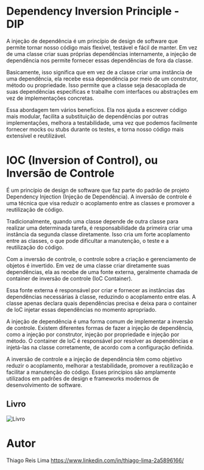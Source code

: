 # Dependency Inversion Principle - DIP
   A injeção de dependência é um princípio de design de software que permite tornar nosso código mais flexível, testável e fácil de manter. Em vez de uma classe criar suas próprias dependências internamente, a injeção de dependência nos permite fornecer essas dependências de fora da classe.

Basicamente, isso significa que em vez de a classe criar uma instância de uma dependência, ela recebe essa dependência por meio de um construtor, método ou propriedade. Isso permite que a classe seja desacoplada de suas dependências específicas e trabalhe com interfaces ou abstrações em vez de implementações concretas.

Essa abordagem tem vários benefícios. Ela nos ajuda a escrever código mais modular, facilita a substituição de dependências por outras implementações, melhora a testabilidade, uma vez que podemos facilmente fornecer mocks ou stubs durante os testes, e torna nosso código mais extensível e reutilizável.

# IOC (Inversion of Control), ou Inversão de Controle
  É um princípio de design de software que faz parte do padrão de projeto Dependency Injection (Injeção de Dependência). A inversão de controle é uma técnica que visa reduzir o acoplamento entre as classes e promover a reutilização de código.

Tradicionalmente, quando uma classe depende de outra classe para realizar uma determinada tarefa, é responsabilidade da primeira criar uma instância da segunda classe diretamente. Isso cria um forte acoplamento entre as classes, o que pode dificultar a manutenção, o teste e a reutilização do código.

Com a inversão de controle, o controle sobre a criação e gerenciamento de objetos é invertido. Em vez de uma classe criar diretamente suas dependências, ela as recebe de uma fonte externa, geralmente chamada de container de inversão de controle (IoC Container).

Essa fonte externa é responsável por criar e fornecer as instâncias das dependências necessárias à classe, reduzindo o acoplamento entre elas. A classe apenas declara quais dependências precisa e deixa para o container de IoC injetar essas dependências no momento apropriado.

A injeção de dependência é uma forma comum de implementar a inversão de controle. Existem diferentes formas de fazer a injeção de dependência, como a injeção por construtor, injeção por propriedade e injeção por método. O container de IoC é responsável por resolver as dependências e injetá-las na classe corretamente, de acordo com a configuração definida.

A inversão de controle e a injeção de dependência têm como objetivo reduzir o acoplamento, melhorar a testabilidade, promover a reutilização e facilitar a manutenção do código. Esses princípios são amplamente utilizados em padrões de design e frameworks modernos de desenvolvimento de software.

## Livro
![Livro](https://m.media-amazon.com/images/I/51YTqGVOD7L._SY425_.jpg)

# Autor
Thiago Reis Lima
https://www.linkedin.com/in/thiago-lima-2a5896166/
